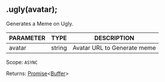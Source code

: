 ## .ugly(avatar);
Generates a Meme on Ugly.

| PARAMETER   | TYPE   | DESCRIPTION                                    |
| ----------- | ------ | ---------------------------------------------- |
| avatar      | string | Avatar URL to Generate meme                    |

Scope: `ASYNC`

Returns: <a href="https://developer.mozilla.org/en-US/docs/Web/JavaScript/Reference/Global_Objects/Promise">Promise</a><<a href="https://nodejs.org/dist/latest/docs/api/buffer.html#buffer_class_buffer">Buffer</a>>